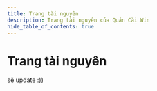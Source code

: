 ```yaml
---
title: Trang tài nguyên
description: Trang tài nguyên của Quán Cài Win
hide_table_of_contents: true
---
```


# Trang tài nguyên

sẽ update :))
